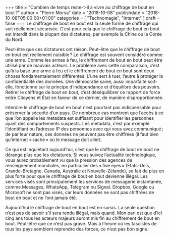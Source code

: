 +++
title      = "Combien de temps reste-t-il à vivre au chiffrage de bout en bout ?"
author     = "Pierre Morsa"
date       = "2018-10-08"
publishdate = "2018-10-08T05:00:00+01:00" 
categories = [ "Technomagie", "Internet" ]
draft      = false
+++
Le chiffrage de bout en bout est la seule forme de chiffrage qui soit réellement sécurisée. C’est pour cela que le chiffrage de bout en bout est interdit dans la plupart des dictatures, par exemple la Chine ou la Corée du Nord.

Peut-être que ces dictatures ont raison. Peut-être que le chiffrage de bout en bout est réellement nuisible ? Le chiffrage est souvent considéré comme une arme. Comme les armes à feu, le chiffrement de bout en bout peut être utilisé par de mauvais acteurs. Le problème avec cette comparaison, c’est qu’à la base une arme à feu et le chiffrement de bout en bout sont deux choses fondamentalement différentes. L’une sert à tuer, l’autre à protéger la confidentialité des données. Une démocratie saine, aussi imparfaite soit-elle, fonctionne sur le principe d’indépendance et d’équilibre des pouvoirs. Retirer le chiffrage de bout en bout, c’est déséquilibrer ce rapport de force entre Citoyens et État en faveur de ce dernier, de manière disproportionnée.

Interdire le chiffrage de bout en bout n’est pourtant pas indispensable pour préserver la sécurité d’un pays. De nombreux cas montrent que l’accès à ce que l’on appelle les metadata est suffisant pour identifier les personnes ayant des comportements suspects. Les metadata, c’est par exemple l’identifiant ou l’adresse IP des personnes avec qui vous avez communiqué ; de par leur nature, ces données ne peuvent pas être chiffrées (il faut bien qu’internet « sache » où le message doit aller).

Ce qui est inquiétant aujourd’hui, c’est que le chiffrage de bout en bout ne dérange plus que les dictatures. Si vous suivez l’actualité technologique, vous aurez probablement vu que la pression des agences de renseignement mondiales, en particulier des « five eyes » (États-Unis, Grande-Bretagne, Canada, Australie et Nouvelle-Zélande), se fait de plus en plus forte pour que le chiffrage de bout en bout devienne illégal. Les services visés sont principalement les services de messagerie instantanée, comme Messages, WhatsApp, Telegram ou Signal. Dropbox, Google ou Microsoft ne sont pas visés, car leurs données ne sont pas chiffrées de bout en bout et ne l’ont jamais été.

Aujourd’hui le chiffrage de bout en bout est en sursis. La seule question n’est pas de savoir s’il sera rendu illégal, mais quand. Mon pari est que d’ici cinq ans tous les acteurs majeurs auront mis fin au chiffrement de bout en bout. Peut-être que ce n’est pas grave. Mais à l’heure où les fascistes de tous les pays semblent reprendre des forces, ce n’est pas bon signe.
